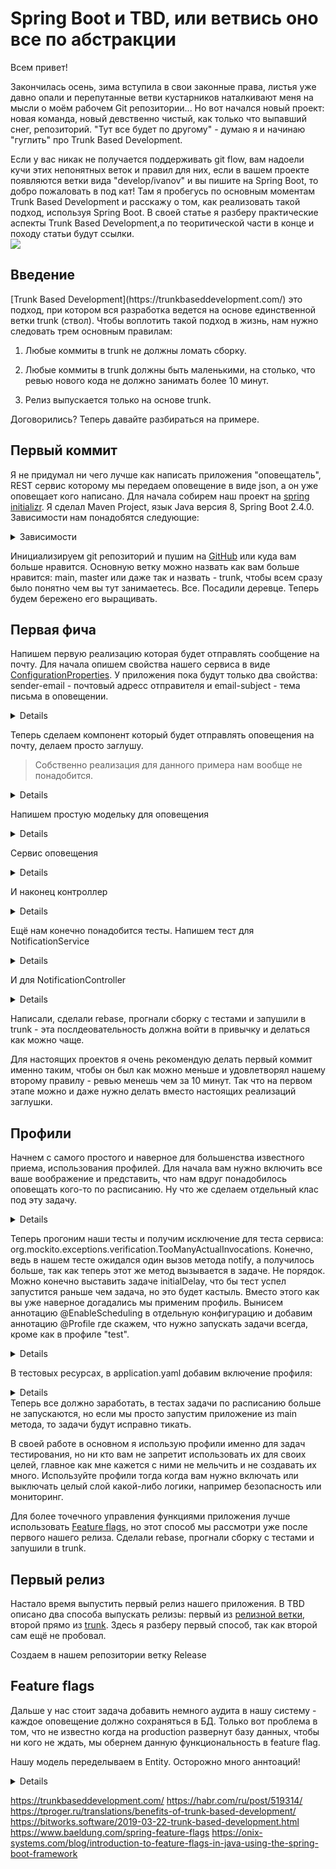 # Spring Boot и TBD, или ветвись оно все по абстракции

Всем привет! 

Закончилась осень, зима вступила в свои законные права, листья уже давно опали и перепутанные ветви кустарников наталкивают меня 
на мысли о моём рабочем Git репозитории... 
Но вот начался новый проект: новая команда, новый девственно чистый, как только что выпавший снег, репозиторий.
"Тут все будет по другому" - думаю я и начинаю "гуглить" про Trunk Based Development. 

Если у вас никак не получается поддерживать git flow, вам надоели кучи этих непонятных веток и правил для них,
если в вашем проекте появляются ветки вида "develop/ivanov" и вы пишите на Spring Boot, то добро пожаловать в под кат! 
Там я пробегусь по основным моментам Trunk Based Development и расскажу о том,  как реализовать такой подход, используя Spring Boot.
В своей статье я разберу практические аспекты Trunk Based Development,а по теоритической части в конце и походу статьи будут ссылки.  
<img src="https://habrastorage.org/webt/eg/ge/bd/eggebdf6kbkduv9iws-ieolkk8a.jpeg" />  
<cut />
<h2>Введение</h2>
[Trunk Based Development](https://trunkbaseddevelopment.com/) это подход,
 при котором вся разработка ведется на основе единственной ветки trunk (ствол).
Чтобы воплотить такой подход в жизнь, нам нужно следовать трем основным правилам:

1) Любые коммиты в trunk не должны ломать сборку.

2) Любые коммиты в trunk должны быть маленькими, на столько, что ревью нового кода не должно занимать более 10 минут.

3) Релиз выпускается только на основе trunk.

Договорились? Теперь давайте разбираться на примере. 


## Первый коммит
Я не придумал ни чего лучше как написать приложения "оповещатель", REST сервис которому мы передаем оповещение в виде
json, а он уже оповещает кого написано. Для начала собирем наш проект на [spring initializr](https://start.spring.io/). 
Я сделал Maven Project, язык Java версия 8, Spring Boot 2.4.0.
Зависимости нам понадобятся следующие:

<details>
<summary>Зависимости</summary>
   
|Название|Тип|Описание|
|-------|-------|-------|
|Spring Configuration Processor| DEVELOPER TOOLS| Generate metadata for developers to offer contextual help and "code completion" when working with custom configuration keys (ex.application.properties/.yml files).|
|Validation| I/O| JSR-303 validation with Hibernate validator.|
|Spring Web| WEB| Build web, including RESTful, applications using Spring MVC. Uses Apache Tomcat as the default embedded container.|
|Lombok| DEVELOPER TOOLS| Java annotation library which helps to reduce boilerplate code.|

</details>

Инициализируем git репозиторий и пушим на [GitHub](https://github.com/) или куда вам больше нравится. Основную ветку можно назвать 
как вам больше нравится: main, master или даже так и назвать - trunk, чтобы всем сразу было понятно чем вы тут занимаетесь. 
Все. Посадили деревце. Теперь будем бережено его выращивать. 
 
## Первая фича

Напишем первую реализацию которая будет отправлять сообщение на почту. 
Для начала опишем свойства нашего сервиса в виде [ConfigurationProperties](https://www.baeldung.com/configuration-properties-in-spring-boot). 
У приложения пока будут  только два свойства: 
sender-email - почтовый адресс отправителя и email-subject - тема письма в оповещении.

<details>

 ```java
 @Getter
 @Setter
 @Component
 @Validated //говорим, что свойства должны проверяться
 @ConfigurationProperties(prefix = "notification")
 public class NotificationProperties {
 
     @Email //проверяем что это почта
     @NotBlank //проверяем что поле заполнено
     private String senderEmail;
 
     @NotBlank
     private String emailSubject;
 }
 ```
</details>

Теперь сделаем компонент который будет отправлять оповещения на почту, делаем просто заглушу. 
>Собственно реализация для данного примера нам вообще не понадобится.

<details>

 ```java
@Slf4j
@Component
public class EmailSender {
    /**
     * Отправляет сообщение на почту понарошку
     */
    public void sendEmail(String from, String to, String subject, String text){
        log.info("Send email\nfrom: {}\nto: {}\nwith subject: {}\nwith\n text: {}", from, to, subject, text);
    }
}
 ```  
</details>

Напишем простую модельку для оповещения 
<details>

```java
@Getter
@Setter
@Builder
@AllArgsConstructor
public class Notification {
    private String text;
    private String recipient;
}
```

</details>

Сервис оповещения
<details>

```java
@Service
@RequiredArgsConstructor
public class NotificationService {

    private final EmailSender emailSender;

    private final NotificationProperties notificationProperties;

    public void notify(Notification notification){
        String from = notificationProperties.getNotificationSenderEmail();
        String to = notification.getRecipient();
        String subject = notificationProperties.getNotificationEmailSubject();
        String text = notification.getText();
        emailSender.sendEmail(from, to, subject, text);
    }
}
```
</details>

И наконец контроллер
<details>

```java
@RestController
@RequiredArgsConstructor
public class NotificationController {

    private final NotificationService notificationService;
    
    @PostMapping("/notification/notify")
    public void notify(Notification notification){
        notificationService.notify(notification);
    }
}
```
</details>

Ещё нам конечно понадобится тесты. Напишем тест для NotificationService
<details>

```java
@SpringBootTest
class NotificationServiceTest {

    @Autowired
    NotificationService notificationService;

    @Autowired
    NotificationProperties properties;

    @MockBean
    EmailSender emailSender;

    @Test
    void emailNotification() {
        Notification notification = Notification.builder()
                .recipient("test@email.com")
                .text("some text")
                .build();

        notificationService.notify(notification);

        ArgumentCaptor<String> emailCapture = ArgumentCaptor.forClass(String.class);
        verify(emailSender, times(1))
                .sendEmail(emailCapture.capture(),emailCapture.capture(),emailCapture.capture(),emailCapture.capture());
        assertThat(emailCapture.getAllValues())
                .containsExactly(properties.getSenderEmail(),
                                notification.getRecipient(),
                                properties.getEmailSubject(),
                                notification.getText()
                );
    }
}
```

</details>

И для NotificationController 
<details>

```java
@WebMvcTest(controllers = NotificationController.class)
class NotificationControllerTest {

    @Autowired
    MockMvc mockMvc;

    @Autowired
    ObjectMapper objectMapper;

    @MockBean
    NotificationService notificationService;

    @SneakyThrows
    @Test
    void testNotify() {
        ArgumentCaptor<Notification> notificationArgumentCaptor = ArgumentCaptor.forClass(Notification.class);
        Notification notification = Notification.builder()
                .recipient("test@email.com")
                .text("some text")
                .build();

        mockMvc.perform(post("/notification/notify")
                .contentType(MediaType.APPLICATION_JSON)
                .content(objectMapper.writeValueAsString(notification)))
                .andExpect(status().isOk());

        verify(notificationService, times(1)).notify(notificationArgumentCaptor.capture());
        assertThat(notificationArgumentCaptor.getValue())
                .usingRecursiveComparison()
                .isEqualTo(notification);
    }
}
```
</details>

Написали, сделали rebase, прогнали сборку с тестами и запушили в trunk - эта послдеовательность 
должна войти в привычку и делаться как можно чаще.


Для настоящих проектов я очень рекомендую делать первый коммит именно таким, чтобы он был как можно меньше и удовлетворял нашему
второму правилу - ревью менешь чем за 10 минут. Так что на первом этапе можно и даже нужно делать вместо настоящих реализаций заглушки.    


## Профили
Начнем с самого простого и наверное для большенства известного приема, использования профилей.
Для начала вам нужно включить все ваше воображение и представить, что нам вдруг понадобилось оповещать кого-то по расписанию. 
Ну что же сделаем отдельный клас под эту задачу.  
<details>

```java
@Component
@EnableScheduling
@RequiredArgsConstructor
public class NotificationTask {

    private final NotificationService notificationService;

    private final NotificationProperties notificationProperties;

    @Scheduled(fixedDelay = 1000)
    public void notifySubscriber(){
        notificationService.notify(Notification.builder()
                .recipient(notificationProperties.getSubscriberEmail())
                .text("Notification is worked")
                .build());
    }
}
```

</details>

Теперь прогоним наши тесты и получим исключение для теста сервиса: org.mockito.exceptions.verification.TooManyActualInvocations.
Конечно, ведь в нашем тесте ожидался один вызов метода notify, а получилось больше, так как теперь этот же метод вызывается в задаче.
Не порядок.
Можно конечно выставить задаче initialDelay, что бы тест успел запустится раньше чем задача, но это будет кастыль.
Вместо этого как вы уже наверное догадались мы применим профиль. 
Вынисем аннотацию @EnableScheduling в отдельную конфигурацию и добавим аннотацию @Profile где скажем,
что нужно запускать задачи всегда, кроме как в профиле "test".
<details>

```java
@Profile("!test")
@Configuration
@EnableScheduling
public class SchedulingConfig {}
```
</details>

В тестовых ресурсах, в application.yaml добавим включение профиля:
<details>

```yaml
spring:
  profiles:
    active: test
notification:
  email-subject: Auto notification
  sender-email: robot@somecompany.com
```
</details>
Теперь все должно заработать, в тестах задачи по расписанию больше не запускаются, 
но если мы просто запустим приложение из main метода, то задачи будут исправно тикать.

В своей работе в основном я использую профили именно для задач тестирования, но ни кто вам не запретит
использовать их для своих целей, главное как мне кажется с ними не мельчить и не создавать их много.
Используйте профили тогда когда вам нужно включать или выключать целый слой какой-либо логики, 
например безопасность или мониторинг.

Для более точечного управления функциями приложения лучше использовать
 [Feature flags](https://trunkbaseddevelopment.com/feature-flags/), 
но этот способ мы рассмотри уже после первого нашего релиза.
Сделали rebase, прогнали сборку с тестами и запушили в trunk.

## Первый релиз
Настало время выпустить первый релиз нашего приложения.
В TBD описано два способа выпускать релизы: первый из [релизной ветки](https://trunkbaseddevelopment.com/branch-for-release/),
второй прямо из [trunk](https://trunkbaseddevelopment.com/release-from-trunk/).
Здесь я разберу первый способ, так как второй сам ещё не пробовал.

Создаем в нашем репозитории ветку Release 




 
## Feature flags
Дальше у нас стоит задача добавить немного аудита в нашу систему - каждое оповещение должно сохраняться в БД.
 Только вот проблема в том, что не известно когда на production развернут базу данных, чтобы ни кого не ждать, 
 мы обернем данную функциональность в feature flag.
   
 Нашу модель переделываем в Entity. Осторожно много аннтоаций!
 <details>
 
```java
@Entity
@Getter
@Setter
@Builder
@NoArgsConstructor
@AllArgsConstructor
public class Notification {
    @Id
    @GeneratedValue
    private Long id;
    private String text;
    private String recipient;
    @CreationTimestamp
    private LocalDateTime time;
}
```
</details>




https://trunkbaseddevelopment.com/
https://habr.com/ru/post/519314/
https://tproger.ru/translations/benefits-of-trunk-based-development/
https://bitworks.software/2019-03-22-trunk-based-development.html
https://www.baeldung.com/spring-feature-flags
https://onix-systems.com/blog/introduction-to-feature-flags-in-java-using-the-spring-boot-framework
  
